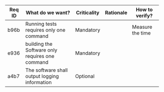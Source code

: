 | Req ID | What do we want?                                | Criticality | Rationale | How to verify?   |
| ------ | ----------------------------------------------- | ----------- | --------- | ---------------- |
| b96b   | Running tests requires only one command         | Mandatory   |           | Measure the time |
| e936   | building the Software only requires one command | Mandatory   |           |                  |
| a4b7   | The software shall output logging information   | Optional    |           |                  |
